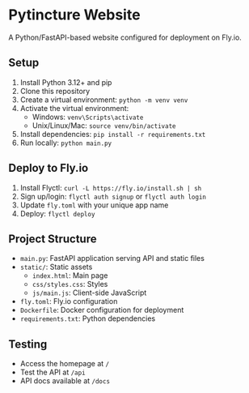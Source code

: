 # Pytincture Website

A Python/FastAPI-based website configured for deployment on Fly.io.

## Setup

1. Install Python 3.12+ and pip
2. Clone this repository
3. Create a virtual environment: `python -m venv venv`
4. Activate the virtual environment:
   - Windows: `venv\Scripts\activate`
   - Unix/Linux/Mac: `source venv/bin/activate`
5. Install dependencies: `pip install -r requirements.txt`
6. Run locally: `python main.py`

## Deploy to Fly.io

1. Install Flyctl: `curl -L https://fly.io/install.sh | sh`
2. Sign up/login: `flyctl auth signup` or `flyctl auth login`
3. Update `fly.toml` with your unique app name
4. Deploy: `flyctl deploy`

## Project Structure

- `main.py`: FastAPI application serving API and static files
- `static/`: Static assets
  - `index.html`: Main page
  - `css/styles.css`: Styles
  - `js/main.js`: Client-side JavaScript
- `fly.toml`: Fly.io configuration
- `Dockerfile`: Docker configuration for deployment
- `requirements.txt`: Python dependencies

## Testing

- Access the homepage at `/`
- Test the API at `/api`
- API docs available at `/docs`

